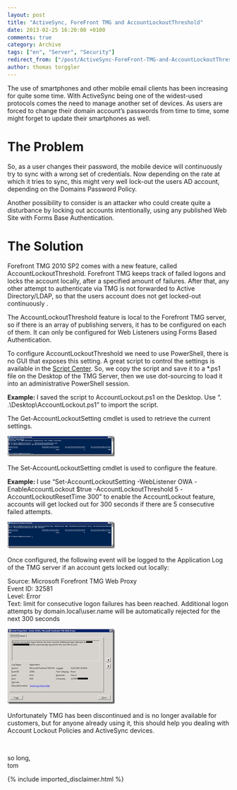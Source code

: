 ```yaml
---
layout: post
title: "ActiveSync, ForeFront TMG and AccountLockoutThreshold"
date: 2013-02-25 16:20:00 +0100
comments: true
category: Archive
tags: ["en", "Server", "Security"]
redirect_from: ["/post/ActiveSync-ForeFront-TMG-and-AccountLockoutThreshold", "/post/activesync-forefront-tmg-and-accountlockoutthreshold"]
author: thomas torggler
---
```

<!-- more -->
<p>The use of smartphones and other mobile email clients has been increasing for quite some time. With ActiveSync being one of the widest-used protocols comes the need to manage another set of devices. As users are forced to change their domain account&rsquo;s passwords from time to time, some might forget to update their smartphones as well.</p>
<h1>The Problem</h1>
<p>So, as a user changes their password, the mobile device will continuously try to sync with a wrong set of credentials. Now depending on the rate at which it tries to sync, this might very well lock-out the users AD account, depending on the Domains Password Policy.</p>
<p>Another possibility to consider is an attacker who could create quite a disturbance by locking out accounts intentionally, using any published Web Site with Forms Base Authentication.</p>
<h1>The Solution</h1>
<p>Forefront TMG 2010 SP2 comes with a new feature, called AccountLockoutThreshold. Forefront TMG keeps track of failed logons and locks the account locally, after a specified amount of failures. After that, any other attempt to authenticate via TMG is not forwarded to Active Directory/LDAP, so that the users account does not get locked-out continuously .</p>
<p>The AccountLockoutThreshold feature is local to the Forefront TMG server, so if there is an array of publishing servers, it has to be configured on each of them. It can only be configured for Web Listeners using Forms Based Authentication.</p>
<p>To configure AccountLockoutThreshold we need to use PowerShell, there is no GUI that exposes this setting. A great script to control the settings is available in the <a href="http://gallery.technet.microsoft.com/scriptcenter/Retrieve-and-modify-18a029ba" target="_blank">Script Center</a>. So, we copy the script and save it to a *.ps1 file on the Desktop of the TMG Server, then we use dot-sourcing to load it into an administrative PowerShell session.</p>
<p><strong>Example: </strong>I saved the script to AccountLockout.ps1 on the Desktop. Use &ldquo;. .\Desktop\AccountLockout.ps1&rdquo; to import the script.</p>
<p>The Get-AccountLockoutSetting cmdlet is used to retrieve the current settings.</p>
<p><a href="/assets/archive/image_495.png"><img style="display: inline; border: 0px;" title="image" src="/assets/archive/image_thumb_493.png" alt="image" width="244" height="47" border="0" /></a>&nbsp;</p>
<p>The Set-AccountLockoutSetting cmdlet is used to configure the feature.</p>
<p><strong>Example: </strong>I use &ldquo;Set-AccountLockoutSetting -WebListener OWA -EnableAccountLockout $true -AccountLockoutThreshold 5 -AccountLockoutResetTime 300&rdquo; to enable the AccountLockout feature, accounts will get locked out for 300 seconds if there are 5 consecutive failed attempts.</p>
<p><a href="/assets/archive/image_496.png"><img style="display: inline; border: 0px;" title="image" src="/assets/archive/image_thumb_494.png" alt="image" width="244" height="61" border="0" /></a></p>
<p>Once configured, the following event will be logged to the Application Log of the TMG server if an account gets locked out locally:</p>
<p>Source: Microsoft Forefront TMG Web Proxy <br />Event ID: 32581 <br />Level: Error <br />Text: limit for consecutive logon failures has been reached. Additional logon attempts by domain.local\user.name will be automatically rejected for the next 300 seconds</p>
<p><a href="/assets/archive/image_497.png"><img style="display: inline; border: 0px;" title="image" src="/assets/archive/image_thumb_495.png" alt="image" width="244" height="171" border="0" /></a></p>
<p>Unfortunately TMG has been discontinued and is no longer available for customers, but for anyone already using it, this should help you dealing with Account Lockout Policies and ActiveSync devices.</p>
<p>&nbsp;</p>
<p>so long, <br />tom</p>
{% include imported_disclaimer.html %}
